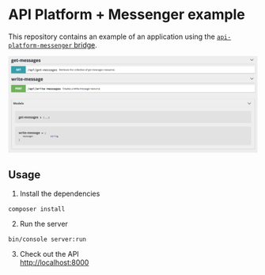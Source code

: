 # API Platform + Messenger example

This repository contains an example of an application using the [`api-platform-messenger` bridge](https://github.com/sroze/api-platform-messenger).

![Swagger view](./public/api-platform-messenger-example.png)

## Usage

1. Install the dependencies
```
composer install
```

2. Run the server
```
bin/console server:run
```

3. Check out the API<br>
   [http://localhost:8000](http://localhost:8000)

